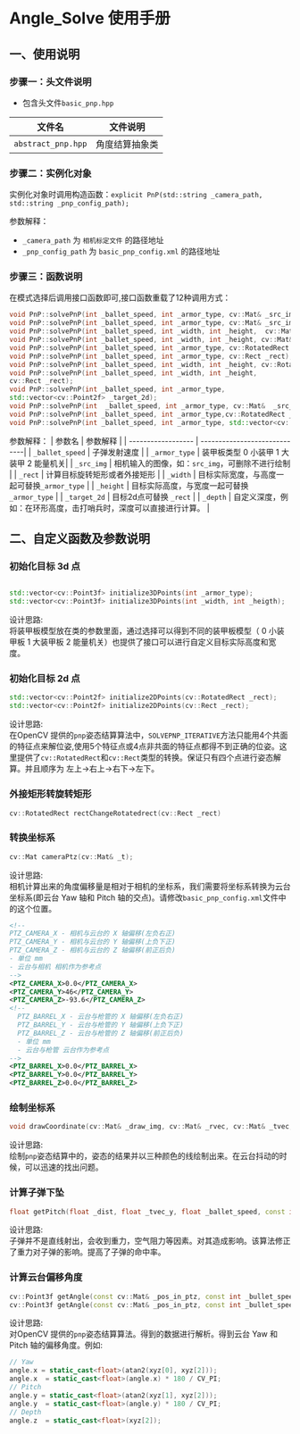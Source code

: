 # Angle_Solve 使用手册


## 一、使用说明

### 步骤一：头文件说明

- 包含头文件`basic_pnp.hpp`

| 文件名                  | 文件说明                                   |
| ---------------------- | ------------------------------------------- |
| `abstract_pnp.hpp`     | 角度结算抽象类           |
### 步骤二：实例化对象

实例化对象时调用构造函数：`explicit PnP(std::string _camera_path, std::string _pnp_config_path);`

参数解释：
- `_camera_path` 为 `相机标定文件` 的路径地址
- `_pnp_config_path` 为 `basic_pnp_config.xml` 的路径地址
  
### 步骤三：函数说明

在模式选择后调用接口函数即可,接口函数重载了12种调用方式：

  ```cpp
  void PnP::solvePnP(int _ballet_speed, int _armor_type, cv::Mat& _src_img, cv::RotatedRect _rect);
  void PnP::solvePnP(int _ballet_speed, int _armor_type, cv::Mat& _src_img, cv::Rect _rect);
  void PnP::solvePnP(int _ballet_speed, int _width, int _height,  cv::Mat& _src_img, cv::RotatedRect _rect);
  void PnP::solvePnP(int _ballet_speed, int _width, int _height, cv::Mat& _src_img, cv::Rect _rect);
  void PnP::solvePnP(int _ballet_speed, int _armor_type, cv::RotatedRect _rect);            
  void PnP::solvePnP(int _ballet_speed, int _armor_type, cv::Rect _rect);
  void PnP::solvePnP(int _ballet_speed, int _width, int _height, cv::RotatedRect _rect);
  void PnP::solvePnP(int _ballet_speed, int _width, int _height, 
  cv::Rect _rect);
  void PnP::solvePnP(int _ballet_speed, int _armor_type,
  std::vector<cv::Point2f> _target_2d);
  void PnP::solvePnP(int  _ballet_speed, int _armor_type, cv::Mat&  _src_img, std::vector<cv::Point2f> _target_2d);
  void PnP::solvePnP(int _ballet_speed, int _armor_type,cv::RotatedRect _rect, int _depth)
  void PnP::solvePnP(int _ballet_speed, int _armor_type, std::vector<cv::Point2f> _target_2d, int _depth)


  ```
  参数解释：
  |      参数名         |           参数解释             |
  | ------------------ | -----------------------------|
  | `_ballet_speed`    | 子弹发射速度 |
  | `_armor_type`      | 装甲板类型 0 小装甲 1 大装甲 2 能量机关| 
  | `_src_img`         | 相机输入的图像，如：`src_img`，可删除不进行绘制 |
  | `_rect`            | 计算目标旋转矩形或者外接矩形 |
  | `_width`           | 目标实际宽度，与高度一起可替换`_armor_type` |
  | `_height`          | 目标实际高度，与宽度一起可替换`_armor_type` | 
  | `_target_2d`       | 目标2d点可替换 `_rect` |
  | `_depth`           | 自定义深度，例如：在环形高度，击打哨兵时，深度可以直接进行计算。 |

## 二、自定义函数及参数说明

### 初始化目标 3d 点

  ```cpp

  std::vector<cv::Point3f> initialize3DPoints(int _armor_type);
  std::vector<cv::Point3f> initialize3DPoints(int _width, int _heigth);
  ```
  设计思路:  
  将装甲板模型放在类的参数里面，通过选择可以得到不同的装甲板模型（ 0 小装甲板 1 大装甲板 2 能量机关）也提供了接口可以进行自定义目标实际高度和宽度。
### 初始化目标 2d 点

  ```cpp
  std::vector<cv::Point2f> initialize2DPoints(cv::RotatedRect _rect);
  std::vector<cv::Point2f> initialize2DPoints(cv::Rect _rect);
  ```
  设计思路:  
  在OpenCV 提供的`pnp`姿态结算算法中，`SOLVEPNP_ITERATIVE`方法只能用4个共面的特征点来解位姿,使用5个特征点或4点非共面的特征点都得不到正确的位姿。这里提供了`cv::RotatedRect`和`cv::Rect`类型的转换。保证只有四个点进行姿态解算。并且顺序为 左上->右上->右下->左下。
### 外接矩形转旋转矩形

  ```cpp
  cv::RotatedRect rectChangeRotatedrect(cv::Rect _rect)
  ```

### 转换坐标系

  ```cpp
  cv::Mat cameraPtz(cv::Mat& _t);
  ```
  设计思路:  
  相机计算出来的角度偏移量是相对于相机的坐标系，我们需要将坐标系转换为云台坐标系(即云台 Yaw 轴和 Pitch 轴的交点)。请修改`basic_pnp_config.xml`文件中的这个位置。
  ```xml
  <!--
  PTZ_CAMERA_X - 相机与云台的 X 轴偏移(左负右正)
  PTZ_CAMERA_Y - 相机与云台的 Y 轴偏移(上负下正)
  PTZ_CAMERA_Z - 相机与云台的 Z 轴偏移(前正后负)
  - 单位 mm
  - 云台与相机 相机作为参考点
  -->
  <PTZ_CAMERA_X>0.0</PTZ_CAMERA_X>
  <PTZ_CAMERA_Y>46</PTZ_CAMERA_Y>
  <PTZ_CAMERA_Z>-93.6</PTZ_CAMERA_Z>
  <!-- 
    PTZ_BARREL_X - 云台与枪管的 X 轴偏移(左负右正)
    PTZ_BARREL_Y - 云台与枪管的 Y 轴偏移(上负下正)
    PTZ_BARREL_Z - 云台与枪管的 Z 轴偏移(前正后负)
    - 单位 mm
    - 云台与枪管 云台作为参考点
  -->
  <PTZ_BARREL_X>0.0</PTZ_BARREL_X>
  <PTZ_BARREL_Y>0.0</PTZ_BARREL_Y>
  <PTZ_BARREL_Z>0.0</PTZ_BARREL_Z>
  ```
### 绘制坐标系

  ```cpp
  void drawCoordinate(cv::Mat& _draw_img, cv::Mat& _rvec, cv::Mat& _tvec,cv::Mat& _cameraMatrix, cv::Mat& _distcoeffs);
  ```
  设计思路:  
  绘制`pnp`姿态结算中的，姿态的结果并以三种颜色的线绘制出来。在云台抖动的时候，可以迅速的找出问题。
### 计算子弹下坠

  ```cpp
  float getPitch(float _dist, float _tvec_y, float _ballet_speed, const int _company = 1);
  ```
  设计思路:  
  子弹并不是直线射出，会收到重力，空气阻力等因素。对其造成影响。该算法修正了重力对子弹的影响。提高了子弹的命中率。
### 计算云台偏移角度

  ```cpp
  cv::Point3f getAngle(const cv::Mat& _pos_in_ptz, const int _bullet_speed, const int _company);
  cv::Point3f getAngle(const cv::Mat& _pos_in_ptz, const int _bullet_speed, const int _company, const int _depth);
  ```
  设计思路:  
  对OpenCV 提供的`pnp`姿态结算算法。得到的数据进行解析。得到云台 Yaw 和 Pitch 轴的偏移角度。例如:
  ```cpp
  // Yaw
  angle.x = static_cast<float>(atan2(xyz[0], xyz[2]));
  angle.x  = static_cast<float>(angle.x) * 180 / CV_PI;
  // Pitch
  angle.y = static_cast<float>(atan2(xyz[1], xyz[2]));
  angle.y  = static_cast<float>(angle.y) * 180 / CV_PI;
  // Depth
  angle.z  = static_cast<float>(xyz[2]);
  ```
